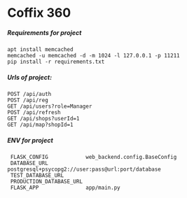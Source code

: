 # Coffix 360

##### Requirements for project
    apt install memcached
    memcached -u memcached -d -m 1024 -l 127.0.0.1 -p 11211
    pip install -r requirements.txt
    
    
##### Urls of project:
    POST /api/auth
    POST /api/reg
    GET /api/users?role=Manager
    POST /api/refresh
    GET /api/shops?userId=1
    GET /api/map?shopId=1
    
    
##### ENV for project
     FLASK_CONFIG            web_backend.config.BaseConfig
     DATABASE_URL            postgresql+psycopg2://user:pass@url:port/database
     TEST_DATABASE_URL
     PRODUCTION_DATABASE_URL
     FLASK_APP               app/main.py